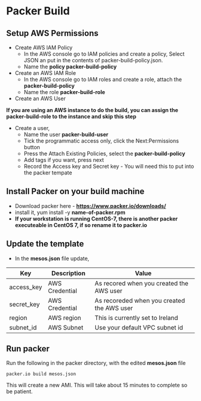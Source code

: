 # Packer Build
## Setup AWS Permissions
- Create AWS IAM Policy 
  - In the AWS console go to IAM policies and create a policy, Select JSON an put in the contents of packer-build-policy.json.
  - Name the **policy packer-build-policy**
- Create an AWS IAM Role
  - In the AWS console go to IAM roles and create a role, attach the **packer-build-policy**
  - Name the role **packer-build-role**
- Create an AWS User

**If you are using an AWS instance to do the build, you can assign the packer-build-role to the instance and skip this step**

- Create a user, 
  - Name the user **packer-build-user**
  - Tick the programmatic access only, click the Next:Permissions button
  - Press the Attach Existing Policies, select the **packer-build-policy**
  - Add tags if you want, press next
  - Record the Access key and Secret key - You will need this to put into the packer tempate
## Install Packer on your build machine
- Download packer here - **https://www.packer.io/downloads/**
- install it, yum install -y **name-of-packer.rpm** 
- **If your workstation is running CentOS-7, there is another packer executeable in CentOS 7, if so rename it to packer.io**
## Update the template
- In the **mesos.json** file update,

|Key | Description | Value|
|---|---|---|
| access_key | AWS Credential | As recored when you created the AWS user |
| secret_key | AWS Credential | As recoreded when you created the AWS user |
| region | AWS region | This is currently set to Ireland |
| subnet_id | AWS Subnet | Use your default VPC subnet id | 

## Run packer 
Run the following in the packer directory, with the edited **mesos.json** file 

`
packer.io build mesos.json
`

This will create a new AMI. This will take about 15 minutes to complete so be patient. 







